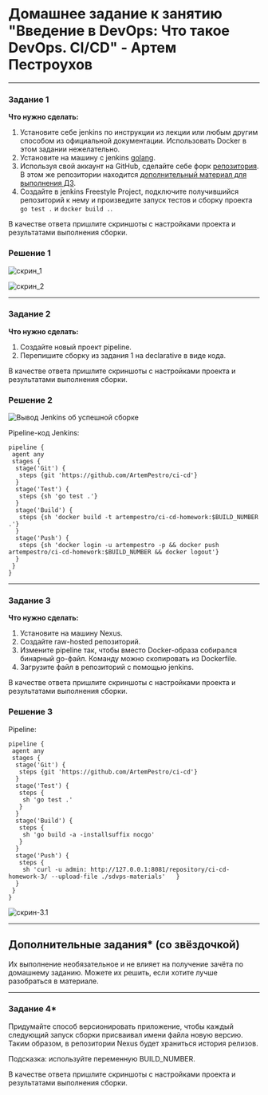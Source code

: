 # Домашнее задание к занятию "Введение в DevOps: Что такое DevOps. СI/СD" - Артем Пестроухов

---

### Задание 1

**Что нужно сделать:**

1. Установите себе jenkins по инструкции из лекции или любым другим способом из официальной документации. Использовать Docker в этом задании нежелательно.
2. Установите на машину с jenkins [golang](https://golang.org/doc/install).
3. Используя свой аккаунт на GitHub, сделайте себе форк [репозитория](https://github.com/netology-code/sdvps-materials.git). В этом же репозитории находится [дополнительный материал для выполнения ДЗ](https://github.com/netology-code/sdvps-materials/blob/main/CICD/8.2-hw.md).
3. Создайте в jenkins Freestyle Project, подключите получившийся репозиторий к нему и произведите запуск тестов и сборку проекта ```go test .``` и  ```docker build .```.

В качестве ответа пришлите скриншоты с настройками проекта и результатами выполнения сборки.

### Решение 1

![скрин_1](https://github.com/ArtemPestro/git-hw/blob/devops-cicd/img/cicd-1.1.png)

![скрин_2](https://github.com/ArtemPestro/git-hw/blob/devops-cicd/img/cicd-1.2.png)

---

### Задание 2

**Что нужно сделать:**

1. Создайте новый проект pipeline.
2. Перепишите сборку из задания 1 на declarative в виде кода.

В качестве ответа пришлите скриншоты с настройками проекта и результатами выполнения сборки.

### Решение 2

![Вывод Jenkins об успешной сборке](https://github.com/ArtemPestro/git-hw/blob/devops-cicd/img/cicd-2.png)

Pipeline-код Jenkins:
```
pipeline {
 agent any
 stages {
  stage('Git') {
   steps {git 'https://github.com/ArtemPestro/ci-cd'}
  }
  stage('Test') {
   steps {sh 'go test .'}
  }
  stage('Build') {
   steps {sh 'docker build -t artempestro/ci-cd-homework:$BUILD_NUMBER .'}
  }
  stage('Push') {
   steps {sh 'docker login -u artempestro -p && docker push artempestro/ci-cd-homework:$BUILD_NUMBER && docker logout'}
  }
 }
}
```

---

### Задание 3

**Что нужно сделать:**

1. Установите на машину Nexus.
1. Создайте raw-hosted репозиторий.
1. Измените pipeline так, чтобы вместо Docker-образа собирался бинарный go-файл. Команду можно скопировать из Dockerfile.
1. Загрузите файл в репозиторий с помощью jenkins.

В качестве ответа пришлите скриншоты с настройками проекта и результатами выполнения сборки.

### Решение 3

Pipeline:

```
pipeline {
 agent any
 stages {
  stage('Git') {
   steps {git 'https://github.com/ArtemPestro/ci-cd'}
  }
  stage('Test') {
   steps {
    sh 'go test .'
   }
  }
  stage('Build') {
   steps {
    sh 'go build -a -installsuffix nocgo'
   }
  }
  stage('Push') {
   steps {
    sh 'curl -u admin: http://127.0.0.1:8081/repository/ci-cd-homework-3/ --upload-file ./sdvps-materials'   }
  }
 }
}
```

![скрин-3.1](https://github.com/ArtemPestro/git-hw/blob/devops-cicd/img/cicd-3.png)

---
## Дополнительные задания* (со звёздочкой)

Их выполнение необязательное и не влияет на получение зачёта по домашнему заданию. Можете их решить, если хотите лучше разобраться в материале.

---

### Задание 4*

Придумайте способ версионировать приложение, чтобы каждый следующий запуск сборки присваивал имени файла новую версию. Таким образом, в репозитории Nexus будет храниться история релизов.

Подсказка: используйте переменную BUILD_NUMBER.

В качестве ответа пришлите скриншоты с настройками проекта и результатами выполнения сборки.
